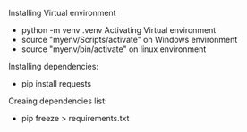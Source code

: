 Installing Virtual environment
 - python -m venv .venv
Activating Virtual environment
 - source "myenv/Scripts/activate" on Windows environment
 - source "myenv/bin/activate" on linux environment

Installing dependencies:
 - pip install requests

Creaing dependencies list:
 - pip freeze > requirements.txt

